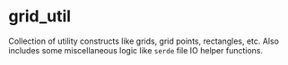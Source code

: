# grid_util
Collection of utility constructs like grids, grid points, rectangles, etc. Also includes some miscellaneous logic
like `serde` file IO helper functions.